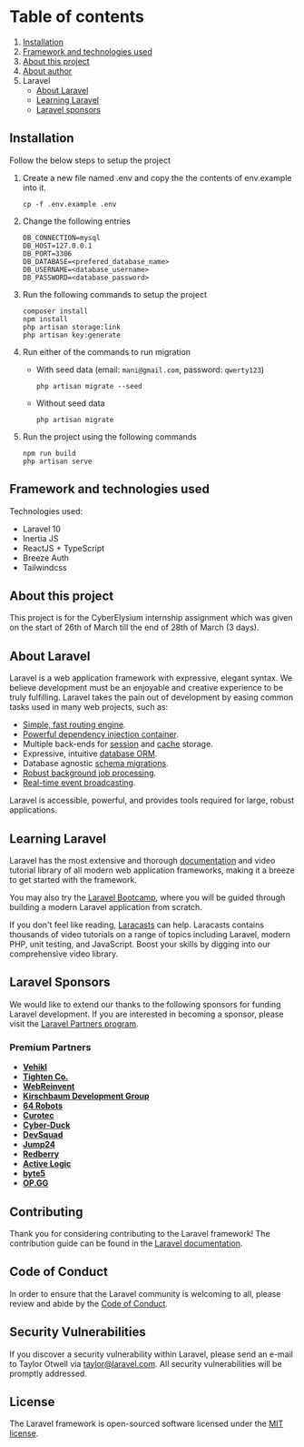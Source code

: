 # Table of contents

1. [Installation](#installation)
1. [Framework and technologies used](#framework-and-technologies-used)
1. [About this project](#about-this-project)
1. [About author](#about-author)
1. Laravel
    - [About Laravel](#about-laravel)
    - [Learning Laravel](#learning-laravel)
    - [Laravel sponsors](#laravel-sponsors)

## Installation

Follow the below steps to setup the project

1. Create a new file named .env and copy the the contents of env.example into it.

    ```
    cp -f .env.example .env
    ```

1. Change the following entries

    ```
    DB_CONNECTION=mysql
    DB_HOST=127.0.0.1
    DB_PORT=3306
    DB_DATABASE=<prefered_database_name>
    DB_USERNAME=<database_username>
    DB_PASSWORD=<database_password>
    ```
1. Run the following commands to setup the project

    ```
    composer install
    npm install
    php artisan storage:link
    php artisan key:generate
    ```
1. Run either of the commands to run migration
    
    - With seed data (email: `mani@gmail.com`, password: `qwerty123`)

        ```
        php artisan migrate --seed
        ```

    - Without seed data

        ```
        php artisan migrate
        ```
1. Run the project using the following commands

    ```
    npm run build
    php artisan serve
    ```

## Framework and technologies used

Technologies used:

- Laravel 10
- Inertia JS
- ReactJS + TypeScript
- Breeze Auth
- Tailwindcss

## About this project

This project is for the CyberElysium internship assignment which was given on the start of 26th of March till the end of 28th of March (3 days).

## About Laravel

Laravel is a web application framework with expressive, elegant syntax. We believe development must be an enjoyable and creative experience to be truly fulfilling. Laravel takes the pain out of development by easing common tasks used in many web projects, such as:

- [Simple, fast routing engine](https://laravel.com/docs/routing).
- [Powerful dependency injection container](https://laravel.com/docs/container).
- Multiple back-ends for [session](https://laravel.com/docs/session) and [cache](https://laravel.com/docs/cache) storage.
- Expressive, intuitive [database ORM](https://laravel.com/docs/eloquent).
- Database agnostic [schema migrations](https://laravel.com/docs/migrations).
- [Robust background job processing](https://laravel.com/docs/queues).
- [Real-time event broadcasting](https://laravel.com/docs/broadcasting).

Laravel is accessible, powerful, and provides tools required for large, robust applications.

## Learning Laravel

Laravel has the most extensive and thorough [documentation](https://laravel.com/docs) and video tutorial library of all modern web application frameworks, making it a breeze to get started with the framework.

You may also try the [Laravel Bootcamp](https://bootcamp.laravel.com), where you will be guided through building a modern Laravel application from scratch.

If you don't feel like reading, [Laracasts](https://laracasts.com) can help. Laracasts contains thousands of video tutorials on a range of topics including Laravel, modern PHP, unit testing, and JavaScript. Boost your skills by digging into our comprehensive video library.

## Laravel Sponsors

We would like to extend our thanks to the following sponsors for funding Laravel development. If you are interested in becoming a sponsor, please visit the [Laravel Partners program](https://partners.laravel.com).

### Premium Partners

- **[Vehikl](https://vehikl.com/)**
- **[Tighten Co.](https://tighten.co)**
- **[WebReinvent](https://webreinvent.com/)**
- **[Kirschbaum Development Group](https://kirschbaumdevelopment.com)**
- **[64 Robots](https://64robots.com)**
- **[Curotec](https://www.curotec.com/services/technologies/laravel/)**
- **[Cyber-Duck](https://cyber-duck.co.uk)**
- **[DevSquad](https://devsquad.com/hire-laravel-developers)**
- **[Jump24](https://jump24.co.uk)**
- **[Redberry](https://redberry.international/laravel/)**
- **[Active Logic](https://activelogic.com)**
- **[byte5](https://byte5.de)**
- **[OP.GG](https://op.gg)**

## Contributing

Thank you for considering contributing to the Laravel framework! The contribution guide can be found in the [Laravel documentation](https://laravel.com/docs/contributions).

## Code of Conduct

In order to ensure that the Laravel community is welcoming to all, please review and abide by the [Code of Conduct](https://laravel.com/docs/contributions#code-of-conduct).

## Security Vulnerabilities

If you discover a security vulnerability within Laravel, please send an e-mail to Taylor Otwell via [taylor@laravel.com](mailto:taylor@laravel.com). All security vulnerabilities will be promptly addressed.

## License

The Laravel framework is open-sourced software licensed under the [MIT license](https://opensource.org/licenses/MIT).
